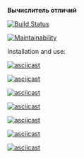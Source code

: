 **Вычислитель отличий**

[![Build Status](https://travis-ci.org/MityaDementiy/project-lvl2-s487.svg?branch=master)](https://travis-ci.org/MityaDementiy/project-lvl2-s487)

[![Maintainability](https://api.codeclimate.com/v1/badges/7bbef321bddbe31911d2/maintainability)](https://codeclimate.com/github/MityaDementiy/project-lvl2-s487/maintainability)

Installation and use:

[![asciicast](https://asciinema.org/a/KLtMVQMI88IT86S1G8oZkL71y.svg)](https://asciinema.org/a/KLtMVQMI88IT86S1G8oZkL71y)

[![asciicast](https://asciinema.org/a/b5VE6rAenlJuHUpcupLPbkNA5.svg)](https://asciinema.org/a/b5VE6rAenlJuHUpcupLPbkNA5)

[![asciicast](https://asciinema.org/a/lz4VmS7LUxlTJJrLAUrGcHvsU.svg)](https://asciinema.org/a/lz4VmS7LUxlTJJrLAUrGcHvsU)

[![asciicast](https://asciinema.org/a/ErKIdSQhk4hJTxswxh7BI6NR9.svg)](https://asciinema.org/a/ErKIdSQhk4hJTxswxh7BI6NR9)

[![asciicast](https://asciinema.org/a/tYroKBnsJY76Aas79vxCEVQHU.svg)](https://asciinema.org/a/tYroKBnsJY76Aas79vxCEVQHU)

[![asciicast](https://asciinema.org/a/fqs9DaGogm4e6U627ZK1M72w0.svg)](https://asciinema.org/a/fqs9DaGogm4e6U627ZK1M72w0)

[![asciicast](https://asciinema.org/a/hQYTHe3u7R6jpCGWHmQj7TL3v.svg)](https://asciinema.org/a/hQYTHe3u7R6jpCGWHmQj7TL3v)
